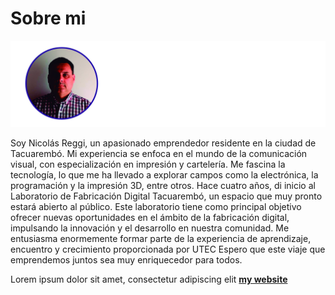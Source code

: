 # Sobre mi

![](../images/foto.jpg)

Soy Nicolás Reggi, un apasionado emprendedor residente en la ciudad de Tacuarembó. Mi experiencia se enfoca en el mundo de la comunicación visual, con especialización en impresión y cartelería.
Me fascina la tecnología, lo que me ha llevado a explorar campos como la electrónica, la programación y la impresión 3D, entre otros. 
Hace cuatro años, di inicio al Laboratorio de Fabricación Digital Tacuarembó, un espacio que muy pronto estará abierto al público.
Este laboratorio tiene como principal objetivo ofrecer nuevas oportunidades en el ámbito de la fabricación digital, impulsando la innovación y el desarrollo en nuestra comunidad.
Me entusiasma enormemente formar parte de la experiencia de aprendizaje, encuentro y crecimiento proporcionada por UTEC
Espero que este viaje que emprendemos juntos sea muy enriquecedor para todos.

Lorem ipsum dolor sit amet, consectetur adipiscing elit **[my website](https://community.emergentfutures.io/courses/5566525/content)**
